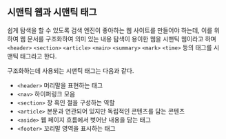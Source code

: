 ## 시맨틱 웹과 시맨틱 태그

쉽게 탐색을 할 수 있도록 검색 엔진이 좋아하는 웹 사이트를 만들어야 하는데, 이를 위하여 웹 문서를 구조화하여 의미 있는 내용 탐색이 용이한 웹을 시맨틱 웹이라고 하며 `<header>` `<section>` `<article>` `<main>` `<summary>` `<mark>` `<time>` 등의 태그를 시맨틱 태그라고 한다.


구조화하는데 사용되는 시맨틱 태그는 다음과 같다.

- `<header>` 머리말을 표현하는 태그
- `<nav>` 하이퍼링크 모음
- `<section>` 장 혹인 절을 구성하는 역할
- `<article>` 본문과 연관되어 있지만 독립적인 콘텐츠를 담는 콘텐츠
- `<aside>` 웹 페이지 흐름에서 벗어난 내용을 담는 태그
- `<footer>` 꼬리말 영역을 표시하는 태그
